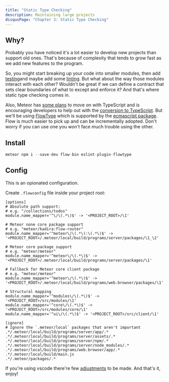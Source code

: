 ```yaml
---
title: "Static Type Checking"
description: Maintaining large projects
disqusPage: "Chapter 3: Static Type Checking"
---
```


## Why?

Probably you have noticed it's a lot easier to develop new projects than support old ones. That's because of complexity that tends to grow fast as we add new features to the program. 

So, you might start breaking up your code into smaller modules, then add [testing](/chapters/3/testing.html)and maybe add some [linting](/chapters/3/linting.html). But what about the way those modules interact with each other? Wouldn't be great if we can define a contract that sets clear boundaries of what to except and enforce it? And that's where static type checking comes in. 

Also, Meteor has [some plans](https://github.com/meteor/meteor/pull/10522#issuecomment-511506265) to move on with TypeScript and is encouraging developers to help out with the [conversion to TypeScript](https://github.com/meteor/meteor/pulls?utf8=%E2%9C%93&q=is%3Apr+label%3AProject%3ATypeScript-conversion). But we'll be using [FlowType](https://flow.org/) which is supported by the [ecmascript package](https://atmospherejs.com/meteor/ecmascript). Flow is much easier to pick up and can be incrementally adopted. Don't worry if you can use one you won't face much trouble using the other. 

## Install

```js
meteor npm i --save-dev flow-bin eslint-plugin-flowtype
```

## Config

This is an opionated configuration.

Create `.flowconfig` file inside your project root:

```
[options]
# Absolute path support:
# e.g. "/collections/todos"
module.name_mapper='^\/\(.*\)$' -> '<PROJECT_ROOT>/\1'

# Meteor none core package support
# e.g. "meteor/kadira:flow-router"
module.name_mapper='^meteor\/\(.*\):\(.*\)$' -> '<PROJECT_ROOT>/.meteor/local/build/programs/server/packages/\1_\2'

# Meteor core package support
# e.g. "meteor/meteor"
module.name_mapper='^meteor\/\(.*\)$' -> '<PROJECT_ROOT>/.meteor/local/build/programs/server/packages/\1'

# Fallback for Meteor core client package
# e.g. "meteor/meteor"
module.name_mapper='^meteor\/\(.*\)$' -> '<PROJECT_ROOT>/.meteor/local/build/programs/web.browser/packages/\1'

# Structural mapping
module.name_mapper='^modules\/\(.*\)$' -> '<PROJECT_ROOT>/src/modules/\1'
module.name_mapper='^core\/\(.*\)$' -> '<PROJECT_ROOT>/src/modules/core/\1'
module.name_mapper='^ui\/\(.*\)$' -> '<PROJECT_ROOT>/src/client/\1'

[ignore]
# Ignore the `.meteor/local` packages that aren't important
.*/.meteor/local/build/programs/server/app/.*
.*/.meteor/local/build/programs/server/assets/.*
.*/.meteor/local/build/programs/server/npm/.*
.*/.meteor/local/build/programs/server/node_modules/.*
.*/.meteor/local/build/programs/web.browser/app/.*
.*/.meteor/local/build/main.js
.*/.meteor/packages/.*
```

If you're using vscode there're few [adjustments](https://github.com/flowtype/flow-for-vscode) to be made. And that's it, enjoy!
